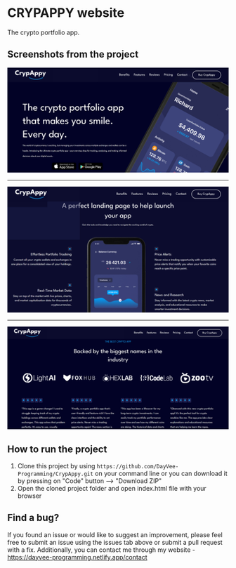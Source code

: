 # CRYPAPPY website

The crypto portfolio app.

## Screenshots from the project

<img src="/images/screenshot1.jpg" />
<hr>
<img src="/images/screenshot2.jpg" />
<hr>
<img src="/images/screenshot3.jpg" />

## How to run the project 

1. Clone this project by using ```https://github.com/DayVee-Programming/CrypAppy.git``` on your command line or you can download it by pressing on "Code" button --> "Download ZIP"  
2. Open the cloned project folder and open index.html file with your browser 

## Find a bug?

If you found an issue or would like to suggest an improvement, please feel free to submit an issue using the issues tab above or submit a pull request with a fix. Additionally, you can contact me through my website - https://dayvee-programming.netlify.app/contact  
